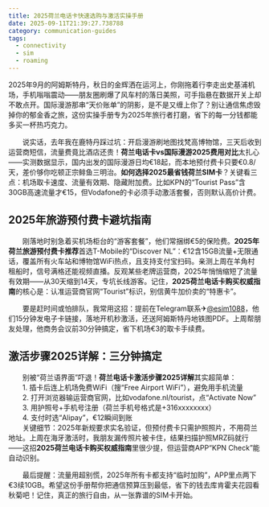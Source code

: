 ```yaml
---
title: 2025荷兰电话卡快速选购与激活实操手册
date: 2025-09-11T21:39:27.738788
category: communication-guides
tags:
  - connectivity
  - sim
  - roaming
---
```


2025年9月的阿姆斯特丹，秋日的金辉洒在运河上，你刚拖着行李走出史基浦机场，手机嗡嗡震动——朋友圈刷爆了风车村的落日美照，可手指悬在数据开关上却不敢点开。国际漫游那串“天价账单”的阴影，是不是又缠上你了？别让通信焦虑毁掉你的郁金香之旅，这份实操手册专为2025年旅行者打磨，省下的每一分钱都能多买一杯热巧克力。

　　说实话，去年我在鹿特丹踩过坑：开启漫游刷地图找梵高博物馆，三天后收到运营商短信，流量费竟比酒店还贵！**荷兰电话卡vs国际漫游2025费用对比**太扎心——实测数据显示，国内出发的国际漫游日均€18起，而本地预付费卡只要€0.8/天，差价够你吃顿正宗鲱鱼三明治。**如何选择2025最省钱荷兰SIM卡**？关键看三点：机场取卡速度、流量有效期、隐藏附加费。比如KPN的“Tourist Pass”含30GB高速流量才€15，但Vodafone的卡必须手动激活套餐，否则默认高价计费。

## 2025年旅游预付费卡避坑指南
　　刚落地时别急着买机场柜台的“游客套餐”，他们常捆绑€5的保险费。**2025年荷兰旅游预付费卡推荐**首选T-Mobile的“Discover NL”：€12含15GB流量+无限通话，覆盖所有火车站和博物馆WiFi热点，且支持支付宝扫码。亲测上周在羊角村租船时，信号满格还能视频直播。反观某些老牌运营商，2025年悄悄缩短了流量有效期——从30天缩到14天，专坑长线游客。记住，**2025荷兰电话卡购买权威指南**的核心是：认准运营商官网“Tourist”标识，别信黄牛加价卖的“特惠卡”。

　　要是赶时间或怕排队，我常用这招：提前在Telegram联系✈[@esim1088](https://t.me/s/esim1088)，他们15分钟发电子卡链接，落地开机秒激活，还送阿姆斯特丹地铁图PDF。上周帮朋友处理，他商务会议前30分钟搞定，省下机场€3的取卡手续费。

## 激活步骤2025详解：三分钟搞定
　　别被“荷兰语界面”吓退！**荷兰电话卡激活步骤2025详解**其实超简单：  
　　1. 插卡后连上机场免费WiFi（搜“Free Airport WiFi”），避免用手机流量  
　　2. 打开浏览器输运营商官网，比如vodafone.nl/tourist，点“Activate Now”  
　　3. 用护照号+手机号注册（荷兰手机号格式是+316xxxxxxxx）  
　　4. 支付时选“Alipay”，€12瞬间到账  
　　关键细节：2025年新规要求实名验证，但预付费卡只需护照照片，不用荷兰地址。上周在海牙激活时，我朋友漏传照片被卡住，结果扫描护照MRZ码就行——这招**2025荷兰电话卡购买权威指南**里很少提，但运营商APP“KPN Check”能自动识别。

　　最后提醒：流量用超别慌，2025年所有卡都支持“临时加购”，APP里点两下€3续10GB。希望这份手册帮你把通信预算压到最低，省下的钱去库肯霍夫花园看秋菊吧！记住，真正的旅行自由，从一张靠谱的SIM卡开始。